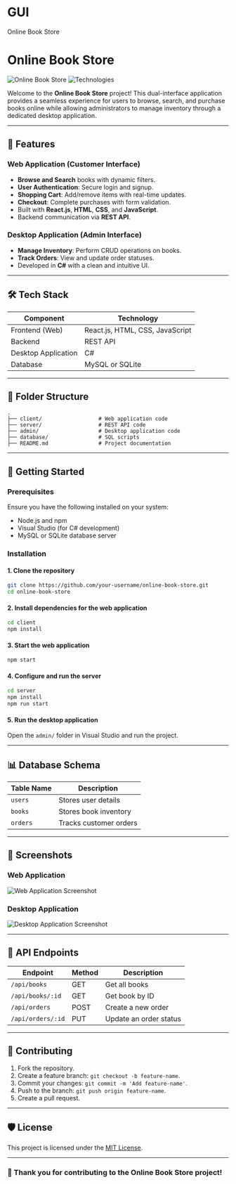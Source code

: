 # GUI
 Online Book Store 
# Online Book Store

![Online Book Store](https://img.shields.io/badge/project-online%20book%20store-blue?style=for-the-badge) ![Technologies](https://img.shields.io/badge/tech-stack-green?style=for-the-badge)

Welcome to the **Online Book Store** project! This dual-interface application provides a seamless experience for users to browse, search, and purchase books online while allowing administrators to manage inventory through a dedicated desktop application.

---

## 🌟 Features

### Web Application (Customer Interface)
- **Browse and Search** books with dynamic filters.
- **User Authentication**: Secure login and signup.
- **Shopping Cart**: Add/remove items with real-time updates.
- **Checkout**: Complete purchases with form validation.
- Built with **React.js**, **HTML**, **CSS**, and **JavaScript**.
- Backend communication via **REST API**.

### Desktop Application (Admin Interface)
- **Manage Inventory**: Perform CRUD operations on books.
- **Track Orders**: View and update order statuses.
- Developed in **C#** with a clean and intuitive UI.

---

## 🛠️ Tech Stack

| Component               | Technology                      |
|-------------------------|----------------------------------|
| Frontend (Web)          | React.js, HTML, CSS, JavaScript |
| Backend                | REST API                        |
| Desktop Application     | C#                              |
| Database                | MySQL or SQLite                |

---

## 📂 Folder Structure

```
.
├── client/                  # Web application code
├── server/                  # REST API code
├── admin/                   # Desktop application code
├── database/                # SQL scripts
├── README.md                # Project documentation
```

---

## 🚀 Getting Started

### Prerequisites
Ensure you have the following installed on your system:
- Node.js and npm
- Visual Studio (for C# development)
- MySQL or SQLite database server

### Installation

#### 1. Clone the repository
```bash
git clone https://github.com/your-username/online-book-store.git
cd online-book-store
```

#### 2. Install dependencies for the web application
```bash
cd client
npm install
```

#### 3. Start the web application
```bash
npm start
```

#### 4. Configure and run the server
```bash
cd server
npm install
npm run start
```

#### 5. Run the desktop application
Open the `admin/` folder in Visual Studio and run the project.

---

## 📊 Database Schema

| Table Name    | Description             |
|---------------|-------------------------|
| `users`       | Stores user details     |
| `books`       | Stores book inventory   |
| `orders`      | Tracks customer orders  |

---

## 📸 Screenshots

### Web Application
![Web Application Screenshot](https://via.placeholder.com/800x400)

### Desktop Application
![Desktop Application Screenshot](https://via.placeholder.com/800x400)

---

## 📄 API Endpoints

| Endpoint             | Method   | Description            |
|----------------------|----------|------------------------|
| `/api/books`         | GET      | Get all books          |
| `/api/books/:id`     | GET      | Get book by ID         |
| `/api/orders`        | POST     | Create a new order     |
| `/api/orders/:id`    | PUT      | Update an order status |

---

## 🤝 Contributing

1. Fork the repository.
2. Create a feature branch: `git checkout -b feature-name`.
3. Commit your changes: `git commit -m 'Add feature-name'`.
4. Push to the branch: `git push origin feature-name`.
5. Create a pull request.

---

## 🛡️ License

This project is licensed under the [MIT License](LICENSE).

---

### 🌟 Thank you for contributing to the Online Book Store project!

